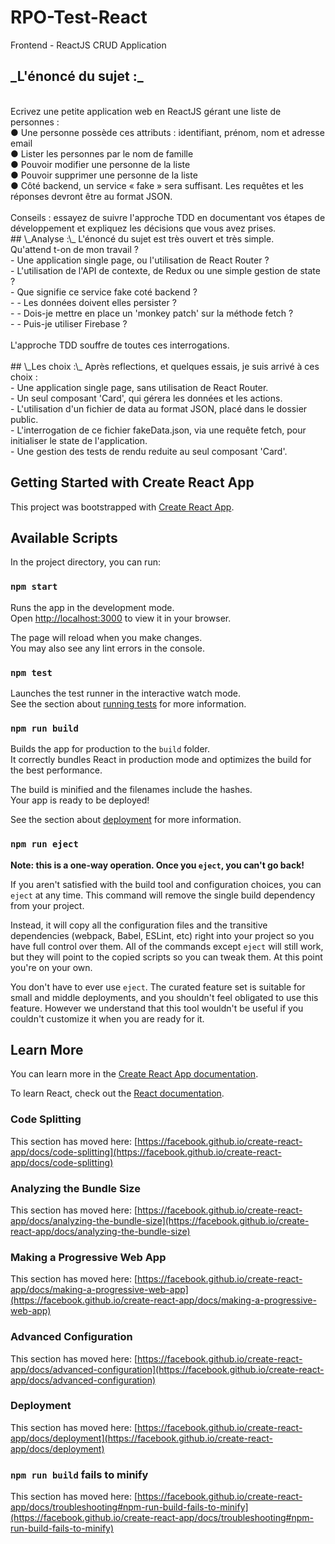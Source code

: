 # RPO-Test-React

Frontend - ReactJS CRUD Application </br>

## \_L'énoncé du sujet :\_

</br>
Ecrivez une petite application web en ReactJS gérant une liste de
personnes :</br>
● Une personne possède ces attributs : identifiant, prénom, nom et
adresse email</br>
● Lister les personnes par le nom de famille</br>
● Pouvoir modifier une personne de la liste</br>
● Pouvoir supprimer une personne de la liste</br>
● Côté backend, un service « fake » sera suffisant. Les requêtes et les
réponses devront être au format JSON.</br>
</br>
Conseils : essayez de suivre l'approche TDD en documentant vos étapes de
développement et expliquez les décisions que vous avez prises.
</br>
## \_Analyse :\_
L'énoncé du sujet est très ouvert et très simple.</br>
Qu'attend t-on de mon travail ?</br>
- Une application single page, ou l'utilisation de React Router ?</br>
- L'utilisation de l'API de contexte, de Redux ou une simple gestion de state ?</br>
- Que signifie ce service fake coté backend ?</br>
-   - Les données doivent elles persister ?</br>
-   - Dois-je mettre en place un 'monkey patch' sur la méthode fetch ?</br>
-   - Puis-je utiliser Firebase ?</br>
</br>
L'approche TDD souffre de toutes ces interrogations.</br>
</br>
## \_Les choix :\_
Après reflections, et quelques essais, je suis arrivé à ces choix :</br>
-  Une application single page, sans utilisation de React Router.</br>
-  Un seul composant 'Card', qui gérera les données et les actions.</br>
-  L'utilisation d'un fichier de data au format JSON, placé dans le dossier public.</br>
-  L'interrogation de ce fichier fakeData.json, via une requête fetch, pour initialiser le state de l'application.</br>
-  Une gestion des tests de rendu reduite au seul composant 'Card'.</br>

## Getting Started with Create React App

This project was bootstrapped with [Create React App](https://github.com/facebook/create-react-app).

## Available Scripts

In the project directory, you can run:

### `npm start`

Runs the app in the development mode.\
Open [http://localhost:3000](http://localhost:3000) to view it in your browser.

The page will reload when you make changes.\
You may also see any lint errors in the console.

### `npm test`

Launches the test runner in the interactive watch mode.\
See the section about [running tests](https://facebook.github.io/create-react-app/docs/running-tests) for more information.

### `npm run build`

Builds the app for production to the `build` folder.\
It correctly bundles React in production mode and optimizes the build for the best performance.

The build is minified and the filenames include the hashes.\
Your app is ready to be deployed!

See the section about [deployment](https://facebook.github.io/create-react-app/docs/deployment) for more information.

### `npm run eject`

**Note: this is a one-way operation. Once you `eject`, you can't go back!**

If you aren't satisfied with the build tool and configuration choices, you can `eject` at any time. This command will remove the single build dependency from your project.

Instead, it will copy all the configuration files and the transitive dependencies (webpack, Babel, ESLint, etc) right into your project so you have full control over them. All of the commands except `eject` will still work, but they will point to the copied scripts so you can tweak them. At this point you're on your own.

You don't have to ever use `eject`. The curated feature set is suitable for small and middle deployments, and you shouldn't feel obligated to use this feature. However we understand that this tool wouldn't be useful if you couldn't customize it when you are ready for it.

## Learn More

You can learn more in the [Create React App documentation](https://facebook.github.io/create-react-app/docs/getting-started).

To learn React, check out the [React documentation](https://reactjs.org/).

### Code Splitting

This section has moved here: [https://facebook.github.io/create-react-app/docs/code-splitting](https://facebook.github.io/create-react-app/docs/code-splitting)

### Analyzing the Bundle Size

This section has moved here: [https://facebook.github.io/create-react-app/docs/analyzing-the-bundle-size](https://facebook.github.io/create-react-app/docs/analyzing-the-bundle-size)

### Making a Progressive Web App

This section has moved here: [https://facebook.github.io/create-react-app/docs/making-a-progressive-web-app](https://facebook.github.io/create-react-app/docs/making-a-progressive-web-app)

### Advanced Configuration

This section has moved here: [https://facebook.github.io/create-react-app/docs/advanced-configuration](https://facebook.github.io/create-react-app/docs/advanced-configuration)

### Deployment

This section has moved here: [https://facebook.github.io/create-react-app/docs/deployment](https://facebook.github.io/create-react-app/docs/deployment)

### `npm run build` fails to minify

This section has moved here: [https://facebook.github.io/create-react-app/docs/troubleshooting#npm-run-build-fails-to-minify](https://facebook.github.io/create-react-app/docs/troubleshooting#npm-run-build-fails-to-minify)
